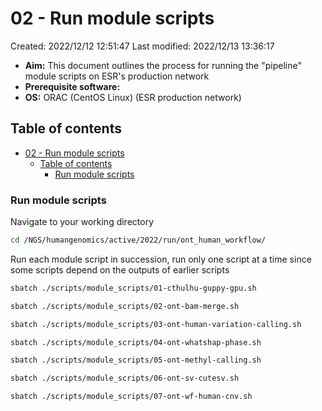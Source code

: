 # 02 - Run module scripts

Created: 2022/12/12 12:51:47
Last modified: 2022/12/13 13:36:17

- **Aim:** This document outlines the process for running the "pipeline" module scripts on ESR's production network
- **Prerequisite software:**
- **OS:** ORAC (CentOS Linux) (ESR production network)

## Table of contents

- [02 - Run module scripts](#02---run-module-scripts)
  - [Table of contents](#table-of-contents)
    - [Run module scripts](#run-module-scripts)

### Run module scripts

Navigate to your working directory

```bash
cd /NGS/humangenomics/active/2022/run/ont_human_workflow/
```

Run each module script in succession, run only one script at a time since some scripts depend on the outputs of earlier scripts

```bash
sbatch ./scripts/module_scripts/01-cthulhu-guppy-gpu.sh

sbatch ./scripts/module_scripts/02-ont-bam-merge.sh

sbatch ./scripts/module_scripts/03-ont-human-variation-calling.sh

sbatch ./scripts/module_scripts/04-ont-whatshap-phase.sh

sbatch ./scripts/module_scripts/05-ont-methyl-calling.sh

sbatch ./scripts/module_scripts/06-ont-sv-cutesv.sh

sbatch ./scripts/module_scripts/07-ont-wf-human-cnv.sh
```
